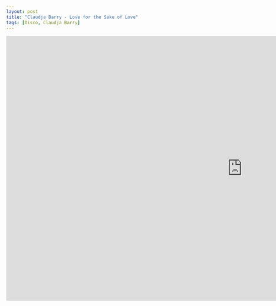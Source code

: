 ```yaml
---
layout: post
title: "Claudja Barry - Love for the Sake of Love"
tags: [Disco, Claudja Barry]
---
```


<div class="embed-responsive embed-responsive-16by9">
    <iframe width="1280" height="720" src="https://www.youtube.com/embed/uMWhn3tXLqM" frameborder="0" allow="autoplay; encrypted-media" allowfullscreen></iframe>
</div>
